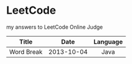 LeetCode
========

my answers to  LeetCode Online Judge


| Title        | Date           | Language  |
| ------------- |:-------------:| :-----:|
| Word Break    | 2013-10-04 | Java |

